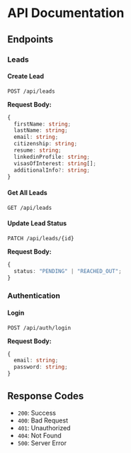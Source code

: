 # API Documentation

## Endpoints

### Leads

#### Create Lead

```http
POST /api/leads
```

**Request Body:**

```typescript
{
  firstName: string;
  lastName: string;
  email: string;
  citizenship: string;
  resume: string;
  linkedinProfile: string;
  visasOfInterest: string[];
  additionalInfo?: string;
}
```

#### Get All Leads

```http
GET /api/leads
```

#### Update Lead Status

```http
PATCH /api/leads/{id}
```

**Request Body:**

```typescript
{
  status: "PENDING" | "REACHED_OUT";
}
```

### Authentication

#### Login

```http
POST /api/auth/login
```

**Request Body:**

```typescript
{
  email: string;
  password: string;
}
```

## Response Codes

- `200`: Success
- `400`: Bad Request
- `401`: Unauthorized
- `404`: Not Found
- `500`: Server Error
